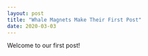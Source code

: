 ```yaml
---
layout: post
title: "Whale Magnets Make Their First Post"
date: 2020-03-03
---
```


Welcome to our first post!

